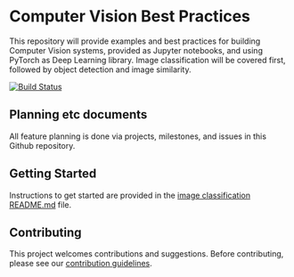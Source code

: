 # Computer Vision Best Practices

This repository will provide examples and best practices for building Computer Vision systems, provided as Jupyter notebooks, and using PyTorch as Deep Learning library. Image classification will be covered first, followed by object detection and image similarity.

[![Build Status](https://dev.azure.com/best-practices/computervision/_apis/build/status/Build-UnitTest?branchName=staging)](https://dev.azure.com/best-practices/computervision/_build/latest?definitionId=2&branchName=staging)

## Planning etc documents

All feature planning is done via projects, milestones, and issues in this Github repository.


## Getting Started

Instructions to get started are provided in the [image classification README.md](image_classification/README.md) file.


## Contributing
This project welcomes contributions and suggestions. Before contributing, please see our [contribution guidelines](CONTRIBUTING.md).

